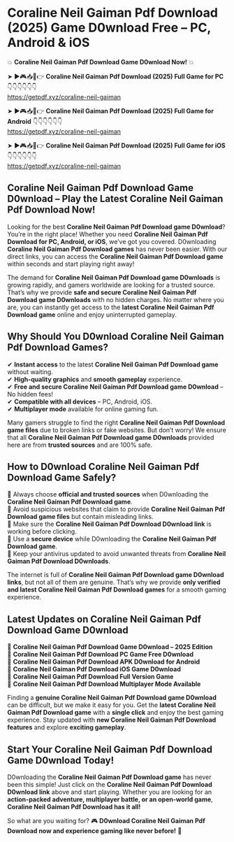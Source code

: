 # Coraline Neil Gaiman Pdf Download (2025) Game D0wnload Free – PC, Android & iOS

💥 **Coraline Neil Gaiman Pdf Download Game D0wnload Now!** 💥  

➤ ►🎮📥📱👉 **Coraline Neil Gaiman Pdf Download (2025) Full Game for PC** 👇👇👇👇👇👇  
https://getpdf.xyz/coraline-neil-gaiman  

➤ ►🎮📥📱👉 **Coraline Neil Gaiman Pdf Download (2025) Full Game for Android** 👇👇👇👇👇👇  
https://getpdf.xyz/coraline-neil-gaiman  

➤ ►🎮📥📱👉 **Coraline Neil Gaiman Pdf Download (2025) Full Game for iOS** 👇👇👇👇👇👇  
https://getpdf.xyz/coraline-neil-gaiman  

## Coraline Neil Gaiman Pdf Download Game D0wnload – Play the Latest Coraline Neil Gaiman Pdf Download Now!

Looking for the best **Coraline Neil Gaiman Pdf Download game D0wnload**? You’re in the right place! Whether you need **Coraline Neil Gaiman Pdf Download for PC, Android, or iOS**, we’ve got you covered. D0wnloading **Coraline Neil Gaiman Pdf Download games** has never been easier. With our direct links, you can access the **Coraline Neil Gaiman Pdf Download game** within seconds and start playing right away!  

The demand for **Coraline Neil Gaiman Pdf Download game D0wnloads** is growing rapidly, and gamers worldwide are looking for a trusted source. That’s why we provide **safe and secure Coraline Neil Gaiman Pdf Download game D0wnloads** with no hidden charges. No matter where you are, you can instantly get access to the **latest Coraline Neil Gaiman Pdf Download game** online and enjoy uninterrupted gameplay.  

## **Why Should You D0wnload Coraline Neil Gaiman Pdf Download Games?**  

✔ **Instant access** to the latest **Coraline Neil Gaiman Pdf Download game** without waiting.  
✔ **High-quality graphics** and **smooth gameplay** experience.  
✔ **Free and secure Coraline Neil Gaiman Pdf Download game D0wnload** – No hidden fees!  
✔ **Compatible with all devices** – PC, Android, iOS.  
✔ **Multiplayer mode** available for online gaming fun.  

Many gamers struggle to find the right **Coraline Neil Gaiman Pdf Download game files** due to broken links or fake websites. But don’t worry! We ensure that all **Coraline Neil Gaiman Pdf Download game D0wnloads** provided here are from **trusted sources** and are 100% safe.  

## **How to D0wnload Coraline Neil Gaiman Pdf Download Game Safely?**  

📌 Always choose **official and trusted sources** when D0wnloading the **Coraline Neil Gaiman Pdf Download game**.  
📌 Avoid suspicious websites that claim to provide **Coraline Neil Gaiman Pdf Download game files** but contain misleading links.  
📌 Make sure the **Coraline Neil Gaiman Pdf Download D0wnload link** is working before clicking.  
📌 Use a **secure device** while D0wnloading the **Coraline Neil Gaiman Pdf Download game**.  
📌 Keep your antivirus updated to avoid unwanted threats from **Coraline Neil Gaiman Pdf Download D0wnloads**.  

The internet is full of **Coraline Neil Gaiman Pdf Download game D0wnload links**, but not all of them are genuine. That’s why we provide **only verified and latest Coraline Neil Gaiman Pdf Download games** for a smooth gaming experience.  

## **Latest Updates on Coraline Neil Gaiman Pdf Download Game D0wnload**  

🔹 **Coraline Neil Gaiman Pdf Download Game D0wnload – 2025 Edition**  
🔹 **Coraline Neil Gaiman Pdf Download PC Game Free D0wnload**  
🔹 **Coraline Neil Gaiman Pdf Download APK D0wnload for Android**  
🔹 **Coraline Neil Gaiman Pdf Download iOS Game D0wnload**  
🔹 **Coraline Neil Gaiman Pdf Download Full Version Game**  
🔹 **Coraline Neil Gaiman Pdf Download Multiplayer Mode Available**  

Finding a **genuine Coraline Neil Gaiman Pdf Download game D0wnload** can be difficult, but we make it easy for you. Get the **latest Coraline Neil Gaiman Pdf Download game** with a **single click** and enjoy the best gaming experience. Stay updated with **new Coraline Neil Gaiman Pdf Download features** and explore **exciting gameplay**.  

## **Start Your Coraline Neil Gaiman Pdf Download Game D0wnload Today!**  

D0wnloading the **Coraline Neil Gaiman Pdf Download game** has never been this simple! Just click on the **Coraline Neil Gaiman Pdf Download D0wnload link** above and start playing. Whether you are looking for an **action-packed adventure, multiplayer battle, or an open-world game**, **Coraline Neil Gaiman Pdf Download has it all!**  

So what are you waiting for? 🎮 **D0wnload Coraline Neil Gaiman Pdf Download now and experience gaming like never before!** 🚀  
